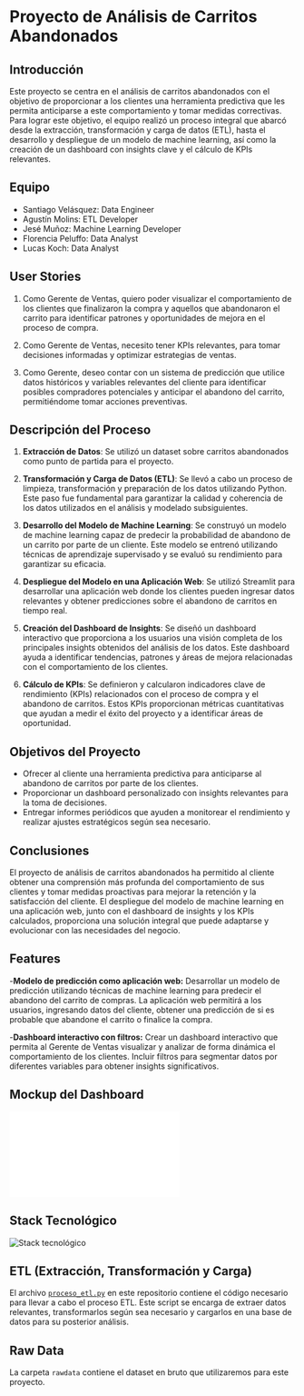 # Proyecto de Análisis de Carritos Abandonados

## Introducción
Este proyecto se centra en el análisis de carritos abandonados con el objetivo de proporcionar a los clientes una herramienta predictiva que les permita anticiparse a este comportamiento y tomar medidas correctivas. Para lograr este objetivo, el equipo realizó un proceso integral que abarcó desde la extracción, transformación y carga de datos (ETL), hasta el desarrollo y despliegue de un modelo de machine learning, así como la creación de un dashboard con insights clave y el cálculo de KPIs relevantes.

## Equipo
- Santiago Velásquez: Data Engineer
- Agustín Molins: ETL Developer
- Jesé Muñoz: Machine Learning Developer
- Florencia Peluffo: Data Analyst
- Lucas Koch: Data Analyst
## User Stories

1. Como Gerente de Ventas, quiero poder visualizar el comportamiento de los clientes que finalizaron la compra y aquellos que abandonaron el carrito para identificar patrones y oportunidades de mejora en el proceso de compra.

2. Como Gerente de Ventas, necesito tener KPIs relevantes, para tomar decisiones informadas y optimizar estrategias de ventas.

3. Como Gerente, deseo contar con un sistema de predicción que utilice datos históricos y variables relevantes del cliente para identificar posibles compradores potenciales y anticipar el abandono del carrito, permitiéndome tomar acciones preventivas.

## Descripción del Proceso
1. **Extracción de Datos**: Se utilizó un dataset sobre carritos abandonados como punto de partida para el proyecto.
   
2. **Transformación y Carga de Datos (ETL)**: Se llevó a cabo un proceso de limpieza, transformación y preparación de los datos utilizando Python. Este paso fue fundamental para garantizar la calidad y coherencia de los datos utilizados en el análisis y modelado subsiguientes.

3. **Desarrollo del Modelo de Machine Learning**: Se construyó un modelo de machine learning capaz de predecir la probabilidad de abandono de un carrito por parte de un cliente. Este modelo se entrenó utilizando técnicas de aprendizaje supervisado y se evaluó su rendimiento para garantizar su eficacia.

4. **Despliegue del Modelo en una Aplicación Web**: Se utilizó Streamlit para desarrollar una aplicación web donde los clientes pueden ingresar datos relevantes y obtener predicciones sobre el abandono de carritos en tiempo real.

5. **Creación del Dashboard de Insights**: Se diseñó un dashboard interactivo que proporciona a los usuarios una visión completa de los principales insights obtenidos del análisis de los datos. Este dashboard ayuda a identificar tendencias, patrones y áreas de mejora relacionadas con el comportamiento de los clientes.

6. **Cálculo de KPIs**: Se definieron y calcularon indicadores clave de rendimiento (KPIs) relacionados con el proceso de compra y el abandono de carritos. Estos KPIs proporcionan métricas cuantitativas que ayudan a medir el éxito del proyecto y a identificar áreas de oportunidad.

## Objetivos del Proyecto
- Ofrecer al cliente una herramienta predictiva para anticiparse al abandono de carritos por parte de los clientes.
- Proporcionar un dashboard personalizado con insights relevantes para la toma de decisiones.
- Entregar informes periódicos que ayuden a monitorear el rendimiento y realizar ajustes estratégicos según sea necesario.

## Conclusiones
El proyecto de análisis de carritos abandonados ha permitido al cliente obtener una comprensión más profunda del comportamiento de sus clientes y tomar medidas proactivas para mejorar la retención y la satisfacción del cliente. El despliegue del modelo de machine learning en una aplicación web, junto con el dashboard de insights y los KPIs calculados, proporciona una solución integral que puede adaptarse y evolucionar con las necesidades del negocio.

## Features

-**Modelo de predicción como aplicación web:** Desarrollar un modelo de predicción utilizando técnicas de machine learning para predecir el abandono del carrito de compras. La aplicación web permitirá a los usuarios, ingresando datos del cliente, obtener una predicción de si es probable que abandone el carrito o finalice la compra.


-**Dashboard interactivo con filtros:** Crear un dashboard interactivo que permita al Gerente de Ventas visualizar y analizar de forma dinámica el comportamiento de los clientes. Incluir filtros para segmentar datos por diferentes variables para obtener insights significativos.

## Mockup del Dashboard

![Mockup del Dashboard](assets/Mockup_dashboard_carritos.pdf)

## Stack Tecnológico

![Stack tecnológico](assets/Stack%20Tecnológico.png)

## ETL (Extracción, Transformación y Carga)

El archivo [`proceso_etl.py`](proceso_etl.py) en este repositorio contiene el código necesario para llevar a cabo el proceso ETL. Este script se encarga de extraer datos relevantes, transformarlos según sea necesario y cargarlos en una base de datos para su posterior análisis.

## Raw Data

La carpeta `rawdata` contiene el dataset en bruto que utilizaremos para este proyecto.

